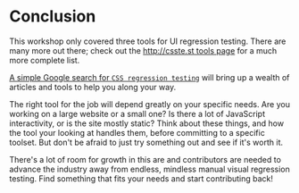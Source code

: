 # Conclusion

This workshop only covered three tools for UI regression testing. There are many more out there; check out the [http://csste.st tools page](http://csste.st/tools/) for a much more complete list.

[A simple Google search for `CSS regression testing`](http://lmgtfy.com/?q=css+regression+testing) will bring up a wealth of articles and tools to help you along your way.

The right tool for the job will depend greatly on your specific needs. Are you working on a large website or a small one? Is there a lot of JavaScript interactivity, or is the site mostly static? Think about these things, and how the tool your looking at handles them, before committing to a specific toolset. But don't be afraid to just try something out and see if it's worth it.

There's a lot of room for growth in this are and contributors are needed to advance the industry away from endless, mindless manual visual regression testing. Find something that fits your needs and start contributing back!